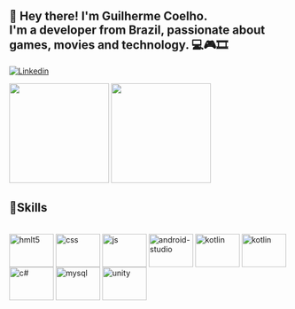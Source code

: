 ## 👋 Hey there! I'm Guilherme Coelho. <br/>  I'm a developer from Brazil, passionate about games, movies and technology. 💻🎮🎞️

[![Linkedin](https://img.shields.io/badge/LinkedIn-0077B5?style=for-the-badge&logo=linkedin&logoColor=white)](https://www.linkedin.com/in/guilherme-coelho-9551491b8)

<div>
  <img height="180em" src="https://github-readme-stats.vercel.app/api?username=Sparfat&show_icons=true&theme=dark" />
  <img height="180em" src="https://github-readme-stats.vercel.app/api/top-langs/?username=Sparfat&layout=compact&langs_count=16&theme=dark" />
</div>
<!--![Guilherme's GitHub stats](https://github-readme-stats.vercel.app/api?username=Sparfat&show_icons=true&theme=dark)
[![Top Langs](https://github-readme-stats.vercel.app/api/top-langs/?username=Sparfat&theme=blue-green)](https://github.com/Sparfat/github-readme-stats)
[![Top Langs](https://github-readme-stats.vercel.app/api/top-langs/?username=Sparfat&layout=donut)](https://github.com/Sparfat/github-readme-stats)-->

## 🚀Skills

<div style="display: inline_block"><br/>
  <img align="center" alt="hmlt5" height="60" width="80" src="https://cdn.jsdelivr.net/gh/devicons/devicon/icons/html5/html5-original-wordmark.svg" />
  <img align="center" alt="css" height="60" width="80" src="https://cdn.jsdelivr.net/gh/devicons/devicon/icons/css3/css3-original-wordmark.svg" />
  <img align="center" alt="js" height="60" width="80" src="https://cdn.jsdelivr.net/gh/devicons/devicon/icons/javascript/javascript-original.svg" />
  <img align="center" alt="android-studio" height="60" width="80" src="https://cdn.jsdelivr.net/gh/devicons/devicon@latest/icons/androidstudio/androidstudio-original.svg" />
  <img align="center" alt="kotlin" height="60" width="80" src="https://cdn.jsdelivr.net/gh/devicons/devicon@latest/icons/kotlin/kotlin-original.svg" />
  <img align="center" alt="kotlin" height="60" width="80" src="https://icons8.com.br/icon/ZoxjA0jZDdFZ/kotlin" />
  <img align="center" alt="c#" height="60" width="80" src="https://cdn.jsdelivr.net/gh/devicons/devicon/icons/csharp/csharp-original.svg" />
  <!--<img align="center" alt=".net" height="60" width="80" src="https://cdn.jsdelivr.net/gh/devicons/devicon/icons/dotnetcore/dotnetcore-original.svg" />-->
  <img align="center" alt="mysql" height="60" width="80" src="https://cdn.jsdelivr.net/gh/devicons/devicon/icons/mysql/mysql-original-wordmark.svg" />
  <img align="center" alt="unity" height="60" width="80" src="https://cdn.jsdelivr.net/gh/devicons/devicon/icons/unity/unity-original-wordmark.svg" />
</div>

<!--
**Sparfat/Sparfat** is a ✨ _special_ ✨ repository because its `README.md` (this file) appears on your GitHub profile.

Here are some ideas to get you started:

- 🔭 I’m currently working on ...
- 🌱 I’m currently learning ...
- 👯 I’m looking to collaborate on ...
- 🤔 I’m looking for help with ...
- 💬 Ask me about ...
- 📫 How to reach me: ...
- 😄 Pronouns: ...
- ⚡ Fun fact: ...
-->
